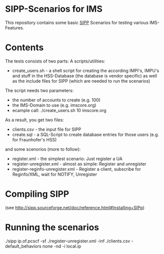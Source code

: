 SIPP-Scenarios for IMS
=========================

This repository contains some basic [SIPP](http://sipp.sourceforge.net/) Scenarios for testing various IMS-Features.

Contents
==========

The tests consists of two parts: A scripts/utilities:
* create_users.sh - a shell script for creating the according IMPI's, IMPU's and stuff in the HSS-Database (the database is vendor specific) as well as the include files for SIPP (which are needed to run the scenarios)

The script needs two parameters:
* the number of accounts to create (e.g. 100)
* the IMS-Domain to use (e.g. imscore.org)
* ecample call: ./create_users.sh 10 imscore.org

As a result, you get two files:
* clients.csv - the input file for SIPP
* create.sql - a SQL-Script to create database entries for those users (e.g. for Fraunhofer's HSS)

and some scenorios (more to follow):
* register.xml - the simplest scenario: Just register a UA
* register-unregister.xml - almost as simple: Register and unregister
* register-reginfo-unregister.xml - Register a client, subscribe for Reginfo/XML, wait for NOTIFY, Unregister

Compiling SIPP
=======================
(see http://sipp.sourceforge.net/doc/reference.html#Installing+SIPp)

Running the scenarios
=======================
./sipp ip.of.pcscf -sf ./register-unregister.xml -inf ./clients.csv -default_behaviors none -nd -i local.ip
